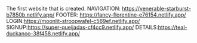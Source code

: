 The first website that is created.
NAVIGATION: https://venerable-starburst-b7850b.netlify.app/
FOOTER: https://fancy-florentine-e76154.netlify.app/
LOGIN:https://moonlit-stroopwafel-c569ef.netlify.app/
SIGNUP:https://super-queijadas-cf4cc9.netlify.app/
DETAILS:https://teal-duckanoo-38f458.netlify.app/
